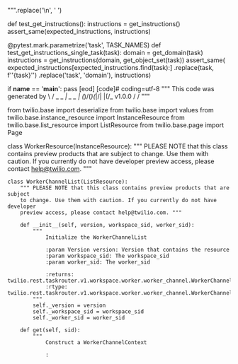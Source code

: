 

""".replace('\n', ' ')


def test_get_instructions():
    instructions = get_instructions()
    assert_same(expected_instructions, instructions)


@pytest.mark.parametrize('task', TASK_NAMES)
def test_get_instructions_single_task(task):
    domain = get_domain(task)
    instructions = get_instructions(domain, get_object_set(task))
    assert_same(
        expected_instructions[expected_instructions.find(task):]
        .replace(task, f'\'{task}\'')
        .replace('task', 'domain'), instructions)


if __name__ == '__main__':
    pass
[eod] [code]# coding=utf-8
"""
This code was generated by
\ / _    _  _|   _  _
 | (_)\/(_)(_|\/| |(/_  v1.0.0
      /       /
"""

from twilio.base import deserialize
from twilio.base import values
from twilio.base.instance_resource import InstanceResource
from twilio.base.list_resource import ListResource
from twilio.base.page import Page


class WorkerResource(InstanceResource):
    """ PLEASE NOTE that this class contains preview products that are subject
    to change. Use them with caution. If you currently do not have developer
    preview access, please contact help@twilio.com. """

    class WorkerChannelList(ListResource):
        """ PLEASE NOTE that this class contains preview products that are subject
        to change. Use them with caution. If you currently do not have developer
        preview access, please contact help@twilio.com. """

        def __init__(self, version, workspace_sid, worker_sid):
            """
                Initialize the WorkerChannelList

                :param Version version: Version that contains the resource
                :param workspace_sid: The workspace_sid
                :param worker_sid: The worker_sid

                :returns: twilio.rest.taskrouter.v1.workspace.worker.worker_channel.WorkerChannelList
                :rtype: twilio.rest.taskrouter.v1.workspace.worker.worker_channel.WorkerChannelList
            """
            self._version = version
            self._workspace_sid = workspace_sid
            self._worker_sid = worker_sid

        def get(self, sid):
            """
                Construct a WorkerChannelContext

                :